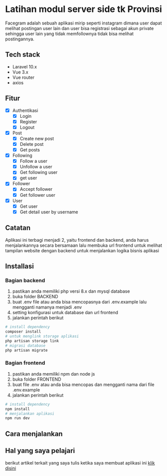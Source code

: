 # Latihan modul server side tk Provinsi

Facegram adalah sebuah aplikasi mirip seperti instagram dimana user dapat melihat postingan user lain dan user bisa registrasi sebagai akun private sehingga user lain yang tidak memfollownya tidak bisa melihat postingannya.

## Tech stack
- Laravel 10.x
- Vue 3.x 
- Vue router
- axios

## Fitur
- [x] Authentikasi
    - [x] Login  
    - [x] Register   
    - [x] Logout   
- [x] Post
    - [x] Create new post
    - [x] Delete post
    - [x] Get posts
- [x] Following
    - [x] Follow a user
    - [x] Unfollow a user
    - [x] Get following user
    - [x] get user
- [x] Follower
    - [x] Accept follower
    - [x] Get follower user
- [x] User
    - [x] Get user
    - [x] Get detail user by username

## Catatan
Aplikasi ini terbagi menjadi 2, yaitu frontend dan backend, anda harus menjalankannya secara bersamaan lalu membuka url frontend untuk melihat tampilan website dengan backend untuk menjalankan logika bisnis aplikasi

## Installasi
### Bagian backend
1. pastikan anda memiliki php versi 8.x dan mysql database
2. buka folder BACKEND
3. buat .env file atau anda bisa mencopasnya dari .env.example lalu mengganti namanya menjadi .env
4. setting konfigurasi untuk database dan url frontend 
5. jalankan perintah berikut
```bash
# install dependency
composer install
# untuk menglink storage aplikasi
php artisan storage link
# migrasi database
php artisan migrate
```

### Bagian frontend
1. pastikan anda memiliki npm dan node js 
2. buka folder FRONTEND
3. buat file .env atau anda bisa mencopas dan mengganti nama dari file .env.example
4.  jalankan perintah berikut
```bash
# install dependency
npm install
# menjalankan aplikasi
npm run dev
```

## Cara menjalankan

## Hal yang saya pelajari
berikut artikel terkait yang saya tulis ketika saya membuat aplikasi ini [klik disini]() 